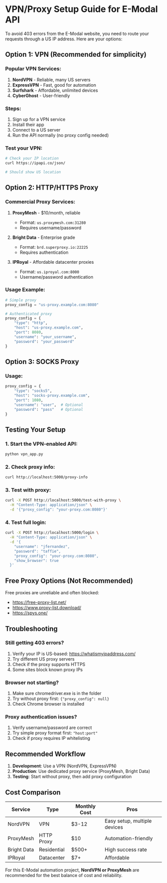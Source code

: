 # VPN/Proxy Setup Guide for E-Modal API

To avoid 403 errors from the E-Modal website, you need to route your requests through a US IP address. Here are your options:

## Option 1: VPN (Recommended for simplicity)

### Popular VPN Services:
1. **NordVPN** - Reliable, many US servers
2. **ExpressVPN** - Fast, good for automation
3. **Surfshark** - Affordable, unlimited devices
4. **CyberGhost** - User-friendly

### Steps:
1. Sign up for a VPN service
2. Install their app
3. Connect to a US server
4. Run the API normally (no proxy config needed)

### Test your VPN:
```bash
# Check your IP location
curl https://ipapi.co/json/

# Should show US location
```

## Option 2: HTTP/HTTPS Proxy

### Commercial Proxy Services:
1. **ProxyMesh** - $10/month, reliable
   - Format: `us.proxymesh.com:31280`
   - Requires username/password

2. **Bright Data** - Enterprise grade
   - Format: `brd.superproxy.io:22225` 
   - Requires authentication

3. **IPRoyal** - Affordable datacenter proxies
   - Format: `us.iproyal.com:8000`
   - Username/password authentication

### Usage Example:
```python
# Simple proxy
proxy_config = "us-proxy.example.com:8080"

# Authenticated proxy  
proxy_config = {
    "type": "http",
    "host": "us-proxy.example.com",
    "port": 8080,
    "username": "your_username", 
    "password": "your_password"
}
```

## Option 3: SOCKS Proxy

### Usage:
```python
proxy_config = {
    "type": "socks5",
    "host": "socks-proxy.example.com",
    "port": 1080,
    "username": "user",  # Optional
    "password": "pass"   # Optional
}
```

## Testing Your Setup

### 1. Start the VPN-enabled API:
```bash
python vpn_app.py
```

### 2. Check proxy info:
```bash
curl http://localhost:5000/proxy-info
```

### 3. Test with proxy:
```bash
curl -X POST http://localhost:5000/test-with-proxy \
  -H "Content-Type: application/json" \
  -d '{"proxy_config": "your-proxy.com:8080"}'
```

### 4. Test full login:
```bash
curl -X POST http://localhost:5000/login \
  -H "Content-Type: application/json" \
  -d '{
    "username": "jfernandez",
    "password": "taffie", 
    "proxy_config": "your-proxy.com:8080",
    "show_browser": true
  }'
```

## Free Proxy Options (Not Recommended)

Free proxies are unreliable and often blocked:
- https://free-proxy-list.net/
- https://www.proxy-list.download/
- https://spys.one/

## Troubleshooting

### Still getting 403 errors?
1. Verify your IP is US-based: https://whatismyipaddress.com/
2. Try different US proxy servers
3. Check if the proxy supports HTTPS
4. Some sites block known proxy IPs

### Browser not starting?
1. Make sure chromedriver.exe is in the folder
2. Try without proxy first: `{"proxy_config": null}`
3. Check Chrome browser is installed

### Proxy authentication issues?
1. Verify username/password are correct
2. Try simple proxy format first: `"host:port"`
3. Check if proxy requires IP whitelisting

## Recommended Workflow

1. **Development**: Use a VPN (NordVPN, ExpressVPN)
2. **Production**: Use dedicated proxy service (ProxyMesh, Bright Data)
3. **Testing**: Start without proxy, then add proxy configuration

## Cost Comparison

| Service | Type | Monthly Cost | Pros |
|---------|------|--------------|------|
| NordVPN | VPN | $3-12 | Easy setup, multiple devices |
| ProxyMesh | HTTP Proxy | $10 | Automation-friendly |
| Bright Data | Residential | $500+ | High success rate |
| IPRoyal | Datacenter | $7+ | Affordable |

For this E-Modal automation project, **NordVPN or ProxyMesh** are recommended for the best balance of cost and reliability.


